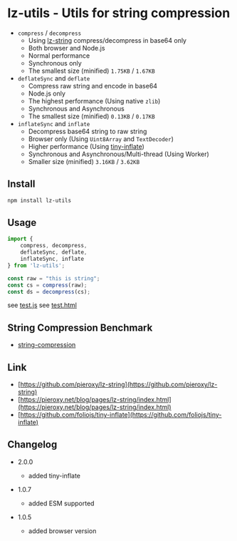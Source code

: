 # lz-utils - Utils for string compression

* `compress` / `decompress` 
    - Using [lz-string](https://github.com/pieroxy/lz-string) compress/decompress in base64 only
    - Both browser and Node.js
    - Normal performance
    - Synchronous only
    - The smallest size (minified) `1.75KB` / `1.67KB`
* `deflateSync` and `deflate` 
    - Compress raw string and encode in base64
    - Node.js only
    - The highest performance (Using native `zlib`)
    - Synchronous and Asynchronous
    - The smallest size (minified) `0.13KB` / `0.17KB`
* `inflateSync` and `inflate` 
    - Decompress base64 string to raw string
    - Browser only (Using `Uint8Array` and `TextDecoder`)
    - Higher performance (Using [tiny-inflate](https://github.com/foliojs/tiny-inflate))
    - Synchronous and Asynchronous/Multi-thread (Using Worker)
    - Smaller size (minified) `3.16KB` / `3.62KB`

## Install
```sh
npm install lz-utils
```
## Usage
```js
import { 
    compress, decompress,
    deflateSync, deflate,
    inflateSync, inflate
} from 'lz-utils';

const raw = "this is string";
const cs = compress(raw);
const ds = decompress(cs);

```
see [test.js](/scripts/test.js)
see [test.html](/test/test.html)


## String Compression Benchmark
- [string-compression](https://github.com/cenfun/string-compression)

## Link
* [https://github.com/pieroxy/lz-string](https://github.com/pieroxy/lz-string)
* [https://pieroxy.net/blog/pages/lz-string/index.html](https://pieroxy.net/blog/pages/lz-string/index.html)
* [https://github.com/foliojs/tiny-inflate](https://github.com/foliojs/tiny-inflate)

## Changelog

* 2.0.0
    - added tiny-inflate

* 1.0.7 
    - added ESM supported

* 1.0.5
    - added browser version